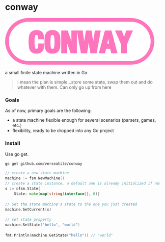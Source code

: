 # conway
![alt text](https://github.com/verseatile/conway/blob/master/conway.png?raw=true "Conway")

a small finite state machine written in Go

>I mean the plan is simple...store some state, swap them out and do whatever with them. Can only go up from here

### Goals
As of now, primary goals are the following:
* a state machine flexible enough for several scenarios (parsers, games, etc.)
* flexibility, ready to be dropped into any Go project

### Install
Use go get.

```bash
go get github.com/verseatile/conway
```

```go
// create a new state machine
machine := fsm.NewMachine()
// create a state instance, a default one is already initialized if not
s := &fsm.State{
    State: make(map[string]interface{}, 0)}

// Set the state machine's state to the one you just created
machine.SetCurrent(s)

// set state property
machine.SetState("hello", "world")

fmt.Println(machine.GetState("hello")) // "world"

```

